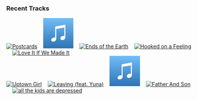 ### Recent Tracks
[<img src='https://lastfm.freetls.fastly.net/i/u/300x300/d9b3eb298897528c7d4986235820171f.png' width='16%' height='16%' alt='Postcards'>](https://www.last.fm/music/james%2bblunt/_/postcards)&nbsp;&nbsp;&nbsp;&nbsp;[<img src='https://github.com/atfinke/atfinke/blob/master/placeholder.jpeg?raw=true' width='16%' height='16%' alt='Lie'>](https://www.last.fm/music/shallou/_/lie)&nbsp;&nbsp;&nbsp;&nbsp;[<img src='https://lastfm.freetls.fastly.net/i/u/300x300/f4cb471c1c534f1eb5952c4ab83d693a.png' width='16%' height='16%' alt='Ends of the Earth'>](https://www.last.fm/music/lord%2bhuron/_/ends%2bof%2bthe%2bearth)&nbsp;&nbsp;&nbsp;&nbsp;[<img src='https://lastfm.freetls.fastly.net/i/u/300x300/64608dfcbfc741c9c1c1078ddc0f9c78.png' width='16%' height='16%' alt='Hooked on a Feeling'>](https://www.last.fm/music/blue%2bswede/_/hooked%2bon%2ba%2bfeeling)&nbsp;&nbsp;&nbsp;&nbsp;[<img src='https://lastfm.freetls.fastly.net/i/u/300x300/7bf3a1eac0326073f56978b7f39021e1.png' width='16%' height='16%' alt='Love It If We Made It'>](https://www.last.fm/music/the%2b1975/_/love%2bit%2bif%2bwe%2bmade%2bit)&nbsp;&nbsp;&nbsp;&nbsp;<br>[<img src='https://lastfm.freetls.fastly.net/i/u/300x300/02f6826242524a0abe9c2c8ebc05b4e5.png' width='16%' height='16%' alt='Uptown Girl'>](https://www.last.fm/music/billy%2bjoel/_/uptown%2bgirl)&nbsp;&nbsp;&nbsp;&nbsp;[<img src='https://lastfm.freetls.fastly.net/i/u/300x300/f5b6e2565df54c6b684695222a35e8be.png' width='16%' height='16%' alt='Leaving (feat. Yuna)'>](https://www.last.fm/music/ekali/_/leaving%2b%2528feat.%2byuna%2529)&nbsp;&nbsp;&nbsp;&nbsp;[<img src='https://github.com/atfinke/atfinke/blob/master/placeholder.jpeg?raw=true' width='16%' height='16%' alt='Jacob from the Bible'>](https://www.last.fm/music/jake%2bwesley%2brogers/_/jacob%2bfrom%2bthe%2bbible)&nbsp;&nbsp;&nbsp;&nbsp;[<img src='https://lastfm.freetls.fastly.net/i/u/300x300/55d5bc14194443e598e91ffc7b222bb1.png' width='16%' height='16%' alt='Father And Son'>](https://www.last.fm/music/yusuf/_/father%2band%2bson)&nbsp;&nbsp;&nbsp;&nbsp;[<img src='https://lastfm.freetls.fastly.net/i/u/300x300/d9587a44d77959caf0750f94ac67b422.png' width='16%' height='16%' alt='all the kids are depressed'>](https://www.last.fm/music/jeremy%2bzucker/_/all%2bthe%2bkids%2bare%2bdepressed)&nbsp;&nbsp;&nbsp;&nbsp;<br>